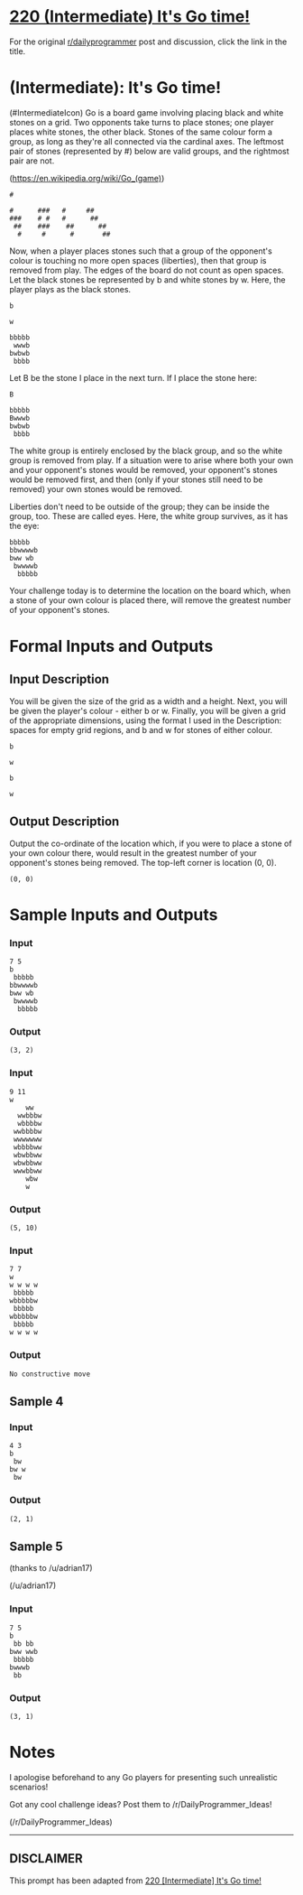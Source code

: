 # [220 (Intermediate) It's Go time!](https://www.reddit.com/r/dailyprogrammer/comments/3axjac/20150624_challenge_220_intermediate_its_go_time/)

For the original [r/dailyprogrammer](https://www.reddit.com/r/dailyprogrammer/) post and discussion, click the link in the title.

#  (Intermediate): It's Go time!
(#IntermediateIcon)
Go is a board game involving placing black and white stones on a grid. Two opponents take turns to place stones; one player places white stones, the other black. Stones of the same colour form a group, as long as they're all connected via the cardinal axes. The leftmost pair of stones (represented by #) below are valid groups, and the rightmost pair are not.

(https://en.wikipedia.org/wiki/Go_(game))

```
#
```

```
#      ###   #     ##  
###    # #   #      ##  
 ##    ###    ##      ## 
  #     #      #       ##
```
Now, when a player places stones such that a group of the opponent's colour is touching no more open spaces (liberties), then that group is removed from play. The edges of the board do not count as open spaces. Let the black stones be represented by b and white stones by w. Here, the player plays as the black stones.


```
b
```

```
w
```

```
bbbbb
 wwwb
bwbwb
 bbbb
```
Let B be the stone I place in the next turn. If I place the stone here:


```
B
```

```
bbbbb
Bwwwb
bwbwb
 bbbb
```
The white group is entirely enclosed by the black group, and so the white group is removed from play.
If a situation were to arise where both your own and your opponent's stones would be removed, your opponent's stones would be removed first, and then (only if your stones still need to be removed) your own stones would be removed.

Liberties don't need to be outside of the group; they can be inside the group, too. These are called eyes. Here, the white group survives, as it has the eye:


```
bbbbb
bbwwwwb
bww wb
 bwwwwb
  bbbbb
```
Your challenge today is to determine the location on the board which, when a stone of your own colour is placed there, will remove the greatest number of your opponent's stones.

# Formal Inputs and Outputs
## Input Description
You will be given the size of the grid as a width and a height. Next, you will be given the player's colour - either b or w. Finally, you will be given a grid of the appropriate dimensions, using the format I used in the Description: spaces for empty grid regions, and b and w for stones of either colour.


```
b
```

```
w
```

```
b
```

```
w
```
## Output Description
Output the co-ordinate of the location which, if you were to place a stone of your own colour there, would result in the greatest number of your opponent's stones being removed. The top-left corner is location (0, 0).


```
(0, 0)
```
# Sample Inputs and Outputs
### Input

```
7 5
b      
 bbbbb 
bbwwwwb
bww wb 
 bwwwwb
  bbbbb
```
### Output

```
(3, 2)
```
### Input

```
9 11
w
    ww   
  wwbbbw 
  wbbbbw 
 wwbbbbw 
 wwwwwww 
 wbbbbww 
 wbwbbww 
 wbwbbww 
 wwwbbww 
    wbw  
    w
```
### Output

```
(5, 10)
```
### Input

```
7 7
w
w w w w
 bbbbb 
wbbbbbw
 bbbbb 
wbbbbbw
 bbbbb 
w w w w
```
### Output

```
No constructive move
```
## Sample 4
### Input

```
4 3
b
 bw 
bw w
 bw
```
### Output

```
(2, 1)
```
## Sample 5
(thanks to /u/adrian17)

(/u/adrian17)
### Input

```
7 5
b
 bb bb 
bww wwb
 bbbbb 
bwwwb  
 bb
```
### Output

```
(3, 1)
```
# Notes
I apologise beforehand to any Go players for presenting such unrealistic scenarios!

Got any cool challenge ideas? Post them to /r/DailyProgrammer_Ideas!

(/r/DailyProgrammer_Ideas)

----
## **DISCLAIMER**
This prompt has been adapted from [220 [Intermediate] It's Go time!](https://www.reddit.com/r/dailyprogrammer/comments/3axjac/20150624_challenge_220_intermediate_its_go_time/
)
